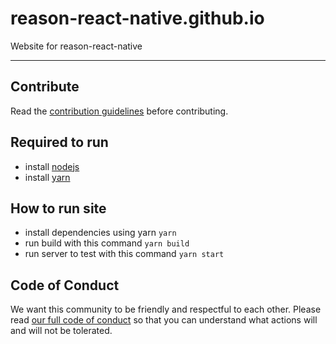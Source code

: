 # reason-react-native.github.io

Website for reason-react-native

---

## Contribute

Read the [contribution guidelines](https://github.com/reason-react-native/.github/blob/master/CONTRIBUTING.md) before contributing.


## Required to run

- install [nodejs](https://nodejs.org/en/)
- install [yarn](https://yarnpkg.com/)


## How to run site

- install dependencies using yarn `yarn`
- run build with this command `yarn build`
- run server to test with this command `yarn start`


## Code of Conduct

We want this community to be friendly and respectful to each other. Please read
[our full code of conduct](https://github.com/reason-react-native/.github/blob/master/CODE_OF_CONDUCT.md) so that you can understand what
actions will and will not be tolerated.
